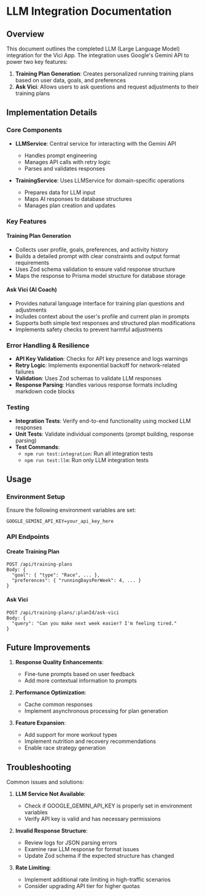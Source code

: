 # LLM Integration Documentation

## Overview

This document outlines the completed LLM (Large Language Model) integration for the Vici App. The integration uses Google's Gemini API to power two key features:

1. **Training Plan Generation**: Creates personalized running training plans based on user data, goals, and preferences
2. **Ask Vici**: Allows users to ask questions and request adjustments to their training plans

## Implementation Details

### Core Components

- **LLMService**: Central service for interacting with the Gemini API
  - Handles prompt engineering
  - Manages API calls with retry logic
  - Parses and validates responses

- **TrainingService**: Uses LLMService for domain-specific operations
  - Prepares data for LLM input
  - Maps AI responses to database structures
  - Manages plan creation and updates

### Key Features

#### Training Plan Generation

- Collects user profile, goals, preferences, and activity history
- Builds a detailed prompt with clear constraints and output format requirements
- Uses Zod schema validation to ensure valid response structure
- Maps the response to Prisma model structure for database storage

#### Ask Vici (AI Coach)

- Provides natural language interface for training plan questions and adjustments
- Includes context about the user's profile and current plan in prompts
- Supports both simple text responses and structured plan modifications
- Implements safety checks to prevent harmful adjustments

### Error Handling & Resilience

- **API Key Validation**: Checks for API key presence and logs warnings
- **Retry Logic**: Implements exponential backoff for network-related failures
- **Validation**: Uses Zod schemas to validate LLM responses
- **Response Parsing**: Handles various response formats including markdown code blocks

### Testing

- **Integration Tests**: Verify end-to-end functionality using mocked LLM responses
- **Unit Tests**: Validate individual components (prompt building, response parsing)
- **Test Commands**:
  - `npm run test:integration`: Run all integration tests
  - `npm run test:llm`: Run only LLM integration tests

## Usage

### Environment Setup

Ensure the following environment variables are set:
```
GOOGLE_GEMINI_API_KEY=your_api_key_here
```

### API Endpoints

#### Create Training Plan
```
POST /api/training-plans
Body: {
  "goal": { "type": "Race", ... },
  "preferences": { "runningDaysPerWeek": 4, ... }
}
```

#### Ask Vici
```
POST /api/training-plans/:planId/ask-vici
Body: {
  "query": "Can you make next week easier? I'm feeling tired."
}
```

## Future Improvements

1. **Response Quality Enhancements**:
   - Fine-tune prompts based on user feedback
   - Add more contextual information to prompts

2. **Performance Optimization**:
   - Cache common responses
   - Implement asynchronous processing for plan generation

3. **Feature Expansion**:
   - Add support for more workout types
   - Implement nutrition and recovery recommendations
   - Enable race strategy generation

## Troubleshooting

Common issues and solutions:

1. **LLM Service Not Available**:
   - Check if GOOGLE_GEMINI_API_KEY is properly set in environment variables
   - Verify API key is valid and has necessary permissions

2. **Invalid Response Structure**:
   - Review logs for JSON parsing errors
   - Examine raw LLM response for format issues
   - Update Zod schema if the expected structure has changed

3. **Rate Limiting**:
   - Implement additional rate limiting in high-traffic scenarios
   - Consider upgrading API tier for higher quotas 